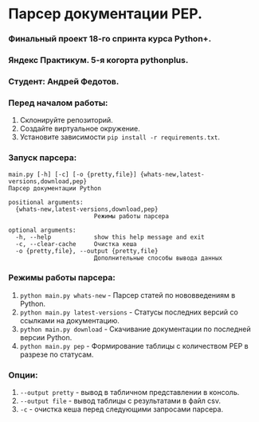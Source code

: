 # Парсер документации PEP.
### Финальный проект 18-го спринта курса Python+.
### Яндекс Практикум. 5-я когорта pythonplus.
### Студент: Андрей Федотов.

### Перед началом работы:
1. Склонируйте репозиторий.
2. Создайте виртуальное окружение.
3. Установите зависимости ```pip install -r requirements.txt```.

### Запуск парсера:
```
main.py [-h] [-c] [-o {pretty,file}] {whats-new,latest-versions,download,pep}
Парсер документации Python

positional arguments:
  {whats-new,latest-versions,download,pep}
                        Режимы работы парсера

optional arguments:
  -h, --help            show this help message and exit
  -c, --clear-cache     Очистка кеша
  -o {pretty,file}, --output {pretty,file}
                        Дополнительные способы вывода данных
```

### Режимы работы парсера:

1. ```python main.py whats-new``` - Парсер статей по нововведениям в Python.
2. ```python main.py latest-versions``` - Статусы последних версий со ссылками на документацию.
3. ```python main.py download``` - Скачивание документации по последней версии Python.
4. ```python main.py pep``` - Формирование таблицы с количеством PEP в разрезе по статусам.

### Опции:

1. ```--output pretty``` - вывод в табличном представлении в консоль.
2. ```--output file``` - вывод таблицы с результатами в файл csv.
3. ```-c``` - очистка кеша перед следующими запросами парсера.


